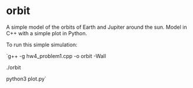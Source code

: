 # orbit
A simple model of the orbits of Earth and Jupiter around the sun. Model in C++ with a simple plot in Python.

To run this simple simulation:

`g++ -g hw4_problem1.cpp -o orbit -Wall

./orbit

python3 plot.py`
